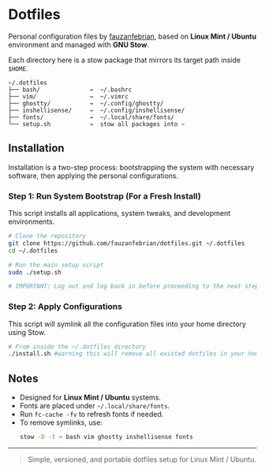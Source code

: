 # Dotfiles

Personal configuration files by [fauzanfebrian](https://github.com/fauzanfebrian), based on **Linux Mint / Ubuntu**
environment and managed with **GNU Stow**.

Each directory here is a stow package that mirrors its target path inside `$HOME`.

```
~/.dotfiles
├── bash/              →  ~/.bashrc
├── vim/               →  ~/.vimrc
├── ghostty/           →  ~/.config/ghostty/
├── inshellisense/     →  ~/.config/inshellisense/
├── fonts/             →  ~/.local/share/fonts/
└── setup.sh           →  stow all packages into ~
```

## Installation

Installation is a two-step process: bootstrapping the system with necessary software, then applying the personal
configurations.

### Step 1: Run System Bootstrap (For a Fresh Install)

This script installs all applications, system tweaks, and development environments.

```bash
# Clone the repository
git clone https://github.com/fauzanfebrian/dotfiles.git ~/.dotfiles
cd ~/.dotfiles

# Run the main setup script
sudo ./setup.sh

# IMPORTANT: Log out and log back in before proceeding to the next step.
```

### Step 2: Apply Configurations

This script will symlink all the configuration files into your home directory using Stow.

```bash
# From inside the ~/.dotfiles directory
./install.sh #warning this will remove all existed dotfiles in your home directory.
```

## Notes

-   Designed for **Linux Mint / Ubuntu** systems.
-   Fonts are placed under `~/.local/share/fonts`.
-   Run `fc-cache -fv` to refresh fonts if needed.
-   To remove symlinks, use:
    ```bash
    stow -D -t ~ bash vim ghostty inshellisense fonts
    ```

---

> Simple, versioned, and portable dotfiles setup for Linux Mint / Ubuntu.
